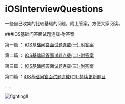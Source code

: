 # iOSInterviewQuestions
一些自己收集的比较基础的问题，附上答案，方便大家阅读。

###iOS基础问答面试题连载-附答案

第一篇  ： [iOS基础问答面试题连载(一)-附答案](https://github.com/Timhbw/iOSInterviewQuestions/blob/master/iOS%E5%9F%BA%E7%A1%80%E9%97%AE%E7%AD%94%E9%9D%A2%E8%AF%95%E9%A2%98%E8%BF%9E%E8%BD%BD-%E9%99%84%E7%AD%94%E6%A1%88/iOS%E5%9F%BA%E7%A1%80%E9%97%AE%E7%AD%94%E9%9D%A2%E8%AF%95%E9%A2%98%E8%BF%9E%E8%BD%BD(%E4%B8%80)-%E9%99%84%E7%AD%94%E6%A1%88.md)

第二篇 ： [iOS基础问答面试题连载(二)-附答案](https://github.com/Timhbw/iOSInterviewQuestions/blob/master/iOS%E5%9F%BA%E7%A1%80%E9%97%AE%E7%AD%94%E9%9D%A2%E8%AF%95%E9%A2%98%E8%BF%9E%E8%BD%BD-%E9%99%84%E7%AD%94%E6%A1%88/iOS%E5%9F%BA%E7%A1%80%E9%97%AE%E7%AD%94%E9%9D%A2%E8%AF%95%E9%A2%98%E8%BF%9E%E8%BD%BD(%E4%BA%8C)-%E9%99%84%E7%AD%94%E6%A1%88.md)

第三篇 ： [iOS基础问答面试题连载(三)-附答案](https://github.com/Timhbw/iOSInterviewQuestions/blob/master/iOS%E5%9F%BA%E7%A1%80%E9%97%AE%E7%AD%94%E9%9D%A2%E8%AF%95%E9%A2%98%E8%BF%9E%E8%BD%BD-%E9%99%84%E7%AD%94%E6%A1%88/iOS%E5%9F%BA%E7%A1%80%E9%97%AE%E7%AD%94%E9%9D%A2%E8%AF%95%E9%A2%98%E8%BF%9E%E8%BD%BD(%E4%B8%89)-%E9%99%84%E7%AD%94%E6%A1%88.md)

第四篇 ：[iOS基础问答面试题连载(四)-持续更新题目](https://github.com/Timhbw/iOSInterviewQuestions/blob/master/iOS%E5%9F%BA%E7%A1%80%E9%97%AE%E7%AD%94%E9%9D%A2%E8%AF%95%E9%A2%98%E8%BF%9E%E8%BD%BD-%E9%99%84%E7%AD%94%E6%A1%88/iOS%E5%9F%BA%E7%A1%80%E9%97%AE%E7%AD%94%E9%9D%A2%E8%AF%95%E9%A2%98%E8%BF%9E%E8%BD%BD(%E5%9B%9B)-%E6%8C%81%E7%BB%AD%E6%9B%B4%E6%96%B0%E9%A2%98%E7%9B%AE.md)

.....

![fighting!!](https://jobandcareerandyou.files.wordpress.com/2017/01/shutterstock_150356651.jpg)




